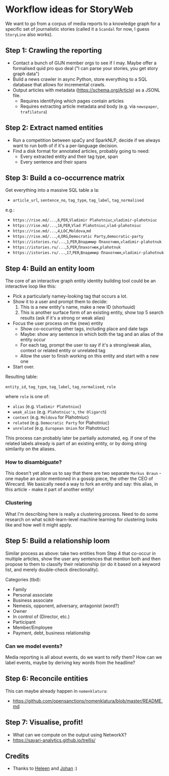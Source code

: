 
# Workflow ideas for StoryWeb

We want to go from a corpus of media reports to a knowledge graph for a specific set of journalistic stories (called it a `Scandal` for now, I guess `StoryLine` also works).


## Step 1: Crawling the reporting

* Contact a bunch of GIJN member orgs to see if I may. Maybe offer a formalised quid pro quo deal ("I can parse your stories, you get story graph data")
* Build a news crawler in async Python, store everything to a SQL database that allows for incremental crawls.
* Output articles with metadata (https://schema.org/Article) as a JSONL file.
    * Requires identifying which pages contain articles
    * Requires extracting article metadata and body (e.g. via `newspaper`, `trafilatura`)


## Step 2: Extract named entities

* Run a competition between spaCy and SparkNLP, decide if we always want to run both of if it's a per-language decision.
* Find a disk format for annotated articles, probably going to need:
    * Every extracted entity and their tag type, span
    * Every sentence and their spans


## Step 3: Build a co-occurrence matrix 

Get everything into a massive SQL table a la:

* `article_url`, `sentence_no`, `tag_type`, `tag_label`, `tag_normalised`

e.g.:

* `https://rise.md/...`,`6`,`PER`,`Vladimir Plahotniuc`,`vladimir-plahotniuc`
* `https://rise.md/...`,`16`,`PER`,`Vlad Plahotniuc`,`vlad-plahotniuc`
* `https://rise.md/...`,`4`,`LOC`,`Moldova`,`md`
* `https://rise.md/...`,`4`,`ORG`,`Democratic Party`,`democratic-party`
* `https://istories.ru/...`,`1`,`PER`,`Владимир Плахотнюк`,`vladimir-plahotnuk`
* `https://istories.ru/...`,`5`,`PER`,`Плахотнюк`,`plahotnuk`
* `https://istories.ru/...`,`17`,`PER`,`Владимир Плахотнюк`,`vladimir-plahotnuk`


## Step 4: Build an entity loom

The core of an interactive graph entity identity building tool could be an interactive loop like this: 

* Pick a particularly namey-looking tag that occurs a lot.
* Show it to a user and prompt them to decide:
    1. This is a new entity's name, make a new ID (shortuuid)
    2. This is another surface form of an existing entity, show top 5 search results (ask if it's a strong or weak alias)
* Focus the user process on the (new) entity
    * Show co-occurring other tags, including place and date tags
    * Maybe: show any sentence in which both the tag and an alias of the entity occur
    * For each tag, prompt the user to say if it's a strong/weak alias, context or related entity or unrelated tag
    * Allow the user to finish working on this entity and start with a new one
* Start over.

Resulting table:

`entity_id`, `tag_type`, `tag_label`, `tag_normalised`, `role`

where `role` is one of:

* `alias` (e.g. `Vladimir Plahotniuc`)
* `weak_alias` (e.g. `Plahotniuc's`, `the Oligarch`)
* `context` (e.g. `Moldova` for Plahotniuc)
* `related` (e.g. `Democratic Party` for Plahotniuc)
* `unrelated` (e.g. `European Union` for Plahotniuc)

This process can probably later be partially automated, eg. if one of the related labels already is part of an existing entity, or by doing string similarity on the aliases.

### How to disambiguate?

This doesn't yet allow us to say that there are two separate `Markus Braun` - one maybe an actor mentioned in a gossip piece, the other the CEO of Wirecard. We basically need a way to fork an entity and say: this alias, in this article - make it part of another entity! 

### Clustering

What I'm describing here is really a clustering process. Need to do some research on what scikit-learn-level machine learning for clustering looks like and how well it might apply.

## Step 5: Build a relationship loom

Similar process as above: take two entities from Step 4 that co-occur in multiple articles, show the user any sentences that mention both and then propose to them to classify their relationship (or do it based on a keyword list, and merely double-check directionality). 

Categories (tbd):

* Family
* Personal associate
* Business associate
* Nemesis, opponent, adversary, antagonist (word?)
* Owner
* In control of (Director, etc.)
* Participant
* Member/Employee
* Payment, debt, business relationship


### Can we model events?

Media reporting is all about events, do we want to reify them? How can we label events, maybe by deriving key words from the headline?


## Step 6: Reconcile entities

This can maybe already happen in `nomenklatura`:

* https://github.com/opensanctions/nomenklatura/blob/master/README.md


## Step 7: Visualise, profit! 

* What can we compute on the output using NetworkX?
* https://sayari-analytics.github.io/trellis/


## Credits

* Thanks to [Heleen](https://twitter.com/heleenemanuel) and [Johan](https://johanschuijt.nl/) :) 